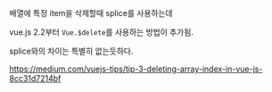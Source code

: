 배열에 특정 item을 삭제할때  splice를 사용하는데

vue.js 2.2부터 `Vue.$delete`를 사용하는 방법이 추가됨.

splice와의 차이는 특별히 없는듯하다.


https://medium.com/vuejs-tips/tip-3-deleting-array-index-in-vue-js-8cc31d7214bf
